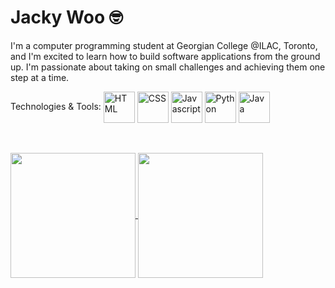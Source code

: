 # Jacky Woo 🤓
I'm a computer programming student at Georgian College @ILAC, Toronto, and I'm excited to learn how to build software applications from the ground up. 
I'm passionate about taking on small challenges and achieving them one step at a time.

Technologies & Tools:
<img height=50 align="center" src="https://github.com/jackywooks/README/assets/146035892/56536771-f37f-4caf-a4a3-0b4589f9bc79" alt= "HTML" />
<img height=50 align="center" src="https://github.com/jackywooks/README/assets/146035892/15e1646e-3773-44f2-9e76-b51d6e4925a0" alt= "CSS" />
<img height=50 align="center" src="https://github.com/jackywooks/README/assets/146035892/3fcbdeca-3d00-47b8-a8a1-b67e960cf3c3" alt= "Javascript" />
<img height=50 align="center" src="https://github.com/jackywooks/README/assets/146035892/d1561231-baf3-46ad-9a86-367b6cad00a5" alt= "Python" />
<img height=50 align="center" src="https://github.com/jackywooks/README/assets/146035892/d3864d18-86e0-4d89-82d3-68b7b10a1264" alt= "Java" />
<img height=0 align="center" src="https://github.com/jackywooks/README/assets/146035892/2aa5d0e3-49a9-4a04-bf84-43c2a43cb17c" alt= "PHP" />
<img height=0 align="center" src="https://github.com/jackywooks/README/assets/146035892/65b9c682-2576-4433-b102-cc5f4ae93901" alt= "React" />
<img height=0 align="center" src="https://github.com/jackywooks/README/assets/146035892/b213e792-1b0a-420a-a63e-36dbd0e47e50" alt= "Node.js" />
<img height=0 align="center" src="https://github.com/jackywooks/README/assets/146035892/dbf64f3b-9f37-45df-9ef2-624a56d181e9" alt= "Selenium" />

<br>
<br>
<a href="https://github.com/jackywooks?tab=repositories">
  <img height=200 align="center" src="https://github-readme-stats.vercel.app/api?username=jackywooks&theme=dracula&show_icons=true&hide_border=true&rank_icon=github" />
</a>

<a href="https://github.com/jackywooks?tab=repositories">
  <img height=200 align="center" src="https://github-readme-stats.vercel.app/api/top-langs/?username=jackywooks&theme=dracula&show_icons=true&hide_border=true&layout=donut&langs_count=7" />
</a>


